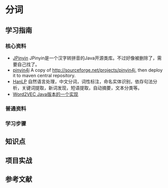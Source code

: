 # 分词

## 学习指南

### 核心资料

* [JPinyin](https://github.com/stuxuhai/jpinyin) JPinyin是一个汉字转拼音的Java开源类库。不过好像被删除了，需要自己找了。
* [pinyin4j](https://github.com/belerweb/pinyin4j) A copy of <http://sourceforge.net/projects/pinyin4j>, then deploy it to maven central repository.
* [HanLP](http://hanlp.hankcs.com) 自然语言处理，中文分词，词性标注，命名实体识别，依存句法分析，关键词提取，新词发现，短语提取，自动摘要，文本分类等。
* [Word2VEC Java版本的一个实现](https://github.com/NLPchina/Word2VEC_java)

### 普通资料

### 学习步骤

## 知识点

## 项目实战

## 参考文献
